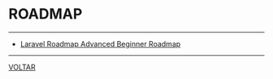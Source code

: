 # ROADMAP

---

* [Laravel Roadmap Advanced Beginner Roadmap](https://github.com/LaravelDaily/Laravel-Roadmap-Advanced-Beginner-Roadmap)

---

[VOLTAR](README.md)
